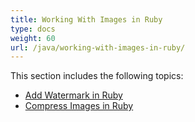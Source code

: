 ```yaml
---
title: Working With Images in Ruby
type: docs
weight: 60
url: /java/working-with-images-in-ruby/
---
```


This section includes the following topics:

- [Add Watermark in Ruby](https://docs.aspose.com/words/java/add-watermark-in-ruby/)
- [Compress Images in Ruby](https://docs.aspose.com/words/java/compress-images-in-ruby/)
